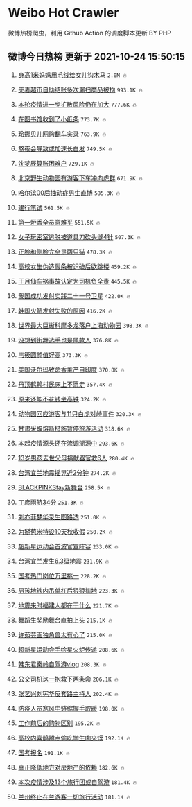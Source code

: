 # Weibo Hot Crawler 



微博热榜爬虫，利用 Github Action 的调度脚本更新 BY PHP 


## 微博今日热榜 更新于 2021-10-24 15:50:15 
1. [身高1米妈妈用毛线给女儿钩木马](https://s.weibo.com/weibo?q=%23%E8%BA%AB%E9%AB%981%E7%B1%B3%E5%A6%88%E5%A6%88%E7%94%A8%E6%AF%9B%E7%BA%BF%E7%BB%99%E5%A5%B3%E5%84%BF%E9%92%A9%E6%9C%A8%E9%A9%AC%23&Refer=top) `2.0M 🔥` 

1. [夫妻超市自助结账多次漏扫商品被拘](https://s.weibo.com/weibo?q=%23%E5%A4%AB%E5%A6%BB%E8%B6%85%E5%B8%82%E8%87%AA%E5%8A%A9%E7%BB%93%E8%B4%A6%E5%A4%9A%E6%AC%A1%E6%BC%8F%E6%89%AB%E5%95%86%E5%93%81%E8%A2%AB%E6%8B%98%23&Refer=top) `993.1K 🔥` 

1. [本轮疫情进一步扩散风险仍在加大](https://s.weibo.com/weibo?q=%23%E6%9C%AC%E8%BD%AE%E7%96%AB%E6%83%85%E8%BF%9B%E4%B8%80%E6%AD%A5%E6%89%A9%E6%95%A3%E9%A3%8E%E9%99%A9%E4%BB%8D%E5%9C%A8%E5%8A%A0%E5%A4%A7%23&Refer=top) `777.6K 🔥` 

1. [在图书馆收到了小纸条](https://s.weibo.com/weibo?q=%23%E5%9C%A8%E5%9B%BE%E4%B9%A6%E9%A6%86%E6%94%B6%E5%88%B0%E4%BA%86%E5%B0%8F%E7%BA%B8%E6%9D%A1%23&Refer=top) `773.7K 🔥` 

1. [玲娜贝儿网购翻车实录](https://s.weibo.com/weibo?q=%23%E7%8E%B2%E5%A8%9C%E8%B4%9D%E5%84%BF%E7%BD%91%E8%B4%AD%E7%BF%BB%E8%BD%A6%E5%AE%9E%E5%BD%95%23&Refer=top) `763.9K 🔥` 

1. [熬夜会导致或加速长白发](https://s.weibo.com/weibo?q=%23%E7%86%AC%E5%A4%9C%E4%BC%9A%E5%AF%BC%E8%87%B4%E6%88%96%E5%8A%A0%E9%80%9F%E9%95%BF%E7%99%BD%E5%8F%91%23&Refer=top) `749.5K 🔥` 

1. [沈梦辰算账困难户](https://s.weibo.com/weibo?q=%23%E6%B2%88%E6%A2%A6%E8%BE%B0%E7%AE%97%E8%B4%A6%E5%9B%B0%E9%9A%BE%E6%88%B7%23&Refer=top) `729.1K 🔥` 

1. [北京野生动物园有游客下车冲向虎群](https://s.weibo.com/weibo?q=%23%E5%8C%97%E4%BA%AC%E9%87%8E%E7%94%9F%E5%8A%A8%E7%89%A9%E5%9B%AD%E6%9C%89%E6%B8%B8%E5%AE%A2%E4%B8%8B%E8%BD%A6%E5%86%B2%E5%90%91%E8%99%8E%E7%BE%A4%23&Refer=top) `671.9K 🔥` 

1. [哈尔滨00后抽动症男生直博](https://s.weibo.com/weibo?q=%23%E5%93%88%E5%B0%94%E6%BB%A800%E5%90%8E%E6%8A%BD%E5%8A%A8%E7%97%87%E7%94%B7%E7%94%9F%E7%9B%B4%E5%8D%9A%23&Refer=top) `585.3K 🔥` 

1. [建行笔试](https://s.weibo.com/weibo?q=%23%E5%BB%BA%E8%A1%8C%E7%AC%94%E8%AF%95%23&Refer=top) `561.5K 🔥` 

1. [第一炉香全员意难平](https://s.weibo.com/weibo?q=%23%E7%AC%AC%E4%B8%80%E7%82%89%E9%A6%99%E5%85%A8%E5%91%98%E6%84%8F%E9%9A%BE%E5%B9%B3%23&Refer=top) `551.5K 🔥` 

1. [女子玩密室逃脱被道具刀砍头缝4针](https://s.weibo.com/weibo?q=%23%E5%A5%B3%E5%AD%90%E7%8E%A9%E5%AF%86%E5%AE%A4%E9%80%83%E8%84%B1%E8%A2%AB%E9%81%93%E5%85%B7%E5%88%80%E7%A0%8D%E5%A4%B4%E7%BC%9D4%E9%92%88%23&Refer=top) `507.3K 🔥` 

1. [正脸和侧脸完全是两只猫](https://s.weibo.com/weibo?q=%23%E6%AD%A3%E8%84%B8%E5%92%8C%E4%BE%A7%E8%84%B8%E5%AE%8C%E5%85%A8%E6%98%AF%E4%B8%A4%E5%8F%AA%E7%8C%AB%23&Refer=top) `478.3K 🔥` 

1. [高校女生伪造假条被识破后欲跳楼](https://s.weibo.com/weibo?q=%23%E9%AB%98%E6%A0%A1%E5%A5%B3%E7%94%9F%E4%BC%AA%E9%80%A0%E5%81%87%E6%9D%A1%E8%A2%AB%E8%AF%86%E7%A0%B4%E5%90%8E%E6%AC%B2%E8%B7%B3%E6%A5%BC%23&Refer=top) `459.2K 🔥` 

1. [于月仙车祸事故认定为司机负全责](https://s.weibo.com/weibo?q=%23%E4%BA%8E%E6%9C%88%E4%BB%99%E8%BD%A6%E7%A5%B8%E4%BA%8B%E6%95%85%E8%AE%A4%E5%AE%9A%E4%B8%BA%E5%8F%B8%E6%9C%BA%E8%B4%9F%E5%85%A8%E8%B4%A3%23&Refer=top) `445.5K 🔥` 

1. [我国成功发射实践二十一号卫星](https://s.weibo.com/weibo?q=%23%E6%88%91%E5%9B%BD%E6%88%90%E5%8A%9F%E5%8F%91%E5%B0%84%E5%AE%9E%E8%B7%B5%E4%BA%8C%E5%8D%81%E4%B8%80%E5%8F%B7%E5%8D%AB%E6%98%9F%23&Refer=top) `422.0K 🔥` 

1. [韩国火箭发射失败的原因](https://s.weibo.com/weibo?q=%23%E9%9F%A9%E5%9B%BD%E7%81%AB%E7%AE%AD%E5%8F%91%E5%B0%84%E5%A4%B1%E8%B4%A5%E7%9A%84%E5%8E%9F%E5%9B%A0%23&Refer=top) `416.2K 🔥` 

1. [世界最大巨蜥科摩多龙落户上海动物园](https://s.weibo.com/weibo?q=%23%E4%B8%96%E7%95%8C%E6%9C%80%E5%A4%A7%E5%B7%A8%E8%9C%A5%E7%A7%91%E6%91%A9%E5%A4%9A%E9%BE%99%E8%90%BD%E6%88%B7%E4%B8%8A%E6%B5%B7%E5%8A%A8%E7%89%A9%E5%9B%AD%23&Refer=top) `398.3K 🔥` 

1. [没想到街舞选手也是尾款人](https://s.weibo.com/weibo?q=%23%E6%B2%A1%E6%83%B3%E5%88%B0%E8%A1%97%E8%88%9E%E9%80%89%E6%89%8B%E4%B9%9F%E6%98%AF%E5%B0%BE%E6%AC%BE%E4%BA%BA%23&Refer=top) `376.8K 🔥` 

1. [韦筱圆颜值好高](https://s.weibo.com/weibo?q=%23%E9%9F%A6%E7%AD%B1%E5%9C%86%E9%A2%9C%E5%80%BC%E5%A5%BD%E9%AB%98%23&Refer=top) `373.3K 🔥` 

1. [美国沃尔玛致命香薰产自印度](https://s.weibo.com/weibo?q=%23%E7%BE%8E%E5%9B%BD%E6%B2%83%E5%B0%94%E7%8E%9B%E8%87%B4%E5%91%BD%E9%A6%99%E8%96%B0%E4%BA%A7%E8%87%AA%E5%8D%B0%E5%BA%A6%23&Refer=top) `370.8K 🔥` 

1. [丹顶鹤赖村民床上不愿走](https://s.weibo.com/weibo?q=%23%E4%B8%B9%E9%A1%B6%E9%B9%A4%E8%B5%96%E6%9D%91%E6%B0%91%E5%BA%8A%E4%B8%8A%E4%B8%8D%E6%84%BF%E8%B5%B0%23&Refer=top) `357.4K 🔥` 

1. [原来还能不花钱坐高铁](https://s.weibo.com/weibo?q=%23%E5%8E%9F%E6%9D%A5%E8%BF%98%E8%83%BD%E4%B8%8D%E8%8A%B1%E9%92%B1%E5%9D%90%E9%AB%98%E9%93%81%23&Refer=top) `324.2K 🔥` 

1. [动物园回应游客与11只白虎对峙事件](https://s.weibo.com/weibo?q=%23%E5%8A%A8%E7%89%A9%E5%9B%AD%E5%9B%9E%E5%BA%94%E6%B8%B8%E5%AE%A2%E4%B8%8E11%E5%8F%AA%E7%99%BD%E8%99%8E%E5%AF%B9%E5%B3%99%E4%BA%8B%E4%BB%B6%23&Refer=top) `320.3K 🔥` 

1. [甘肃采取熔断措施暂停旅游活动](https://s.weibo.com/weibo?q=%23%E7%94%98%E8%82%83%E9%87%87%E5%8F%96%E7%86%94%E6%96%AD%E6%8E%AA%E6%96%BD%E6%9A%82%E5%81%9C%E6%97%85%E6%B8%B8%E6%B4%BB%E5%8A%A8%23&Refer=top) `318.6K 🔥` 

1. [本起疫情源头还在流调溯源中](https://s.weibo.com/weibo?q=%23%E6%9C%AC%E8%B5%B7%E7%96%AB%E6%83%85%E6%BA%90%E5%A4%B4%E8%BF%98%E5%9C%A8%E6%B5%81%E8%B0%83%E6%BA%AF%E6%BA%90%E4%B8%AD%23&Refer=top) `293.6K 🔥` 

1. [13岁男孩去世父母捐献器官救6人](https://s.weibo.com/weibo?q=%2313%E5%B2%81%E7%94%B7%E5%AD%A9%E5%8E%BB%E4%B8%96%E7%88%B6%E6%AF%8D%E6%8D%90%E7%8C%AE%E5%99%A8%E5%AE%98%E6%95%916%E4%BA%BA%23&Refer=top) `280.4K 🔥` 

1. [台湾宜兰地震摇晃近2分钟](https://s.weibo.com/weibo?q=%23%E5%8F%B0%E6%B9%BE%E5%AE%9C%E5%85%B0%E5%9C%B0%E9%9C%87%E6%91%87%E6%99%83%E8%BF%912%E5%88%86%E9%92%9F%23&Refer=top) `274.2K 🔥` 

1. [BLACKPINKStay新舞台](https://s.weibo.com/weibo?q=%23BLACKPINKStay%E6%96%B0%E8%88%9E%E5%8F%B0%23&Refer=top) `258.5K 🔥` 

1. [丁彦雨航34分](https://s.weibo.com/weibo?q=%23%E4%B8%81%E5%BD%A6%E9%9B%A8%E8%88%AA34%E5%88%86%23&Refer=top) `251.3K 🔥` 

1. [刘亦菲梦华录生图路透](https://s.weibo.com/weibo?q=%23%E5%88%98%E4%BA%A6%E8%8F%B2%E6%A2%A6%E5%8D%8E%E5%BD%95%E7%94%9F%E5%9B%BE%E8%B7%AF%E9%80%8F%23&Refer=top) `251.0K 🔥` 

1. [为掰苞米特设10天秋收假](https://s.weibo.com/weibo?q=%23%E4%B8%BA%E6%8E%B0%E8%8B%9E%E7%B1%B3%E7%89%B9%E8%AE%BE10%E5%A4%A9%E7%A7%8B%E6%94%B6%E5%81%87%23&Refer=top) `250.2K 🔥` 

1. [超新星运动会首波官宣阵容](https://s.weibo.com/weibo?q=%23%E8%B6%85%E6%96%B0%E6%98%9F%E8%BF%90%E5%8A%A8%E4%BC%9A%E9%A6%96%E6%B3%A2%E5%AE%98%E5%AE%A3%E9%98%B5%E5%AE%B9%23&Refer=top) `233.0K 🔥` 

1. [台湾宜兰发生6.3级地震](https://s.weibo.com/weibo?q=%23%E5%8F%B0%E6%B9%BE%E5%AE%9C%E5%85%B0%E5%8F%91%E7%94%9F6.3%E7%BA%A7%E5%9C%B0%E9%9C%87%23&Refer=top) `231.9K 🔥` 

1. [国考热门岗位万里挑一](https://s.weibo.com/weibo?q=%23%E5%9B%BD%E8%80%83%E7%83%AD%E9%97%A8%E5%B2%97%E4%BD%8D%E4%B8%87%E9%87%8C%E6%8C%91%E4%B8%80%23&Refer=top) `228.2K 🔥` 

1. [男孩地铁内吊单杠后狠狠摔地](https://s.weibo.com/weibo?q=%23%E7%94%B7%E5%AD%A9%E5%9C%B0%E9%93%81%E5%86%85%E5%90%8A%E5%8D%95%E6%9D%A0%E5%90%8E%E7%8B%A0%E7%8B%A0%E6%91%94%E5%9C%B0%23&Refer=top) `223.3K 🔥` 

1. [地震来时福建人都在干什么](https://s.weibo.com/weibo?q=%23%E5%9C%B0%E9%9C%87%E6%9D%A5%E6%97%B6%E7%A6%8F%E5%BB%BA%E4%BA%BA%E9%83%BD%E5%9C%A8%E5%B9%B2%E4%BB%80%E4%B9%88%23&Refer=top) `221.7K 🔥` 

1. [舞蹈生奖励舞台直拍上头](https://s.weibo.com/weibo?q=%23%E8%88%9E%E8%B9%88%E7%94%9F%E5%A5%96%E5%8A%B1%E8%88%9E%E5%8F%B0%E7%9B%B4%E6%8B%8D%E4%B8%8A%E5%A4%B4%23&Refer=top) `215.1K 🔥` 

1. [许茹芸画独角兽太有心了](https://s.weibo.com/weibo?q=%23%E8%AE%B8%E8%8C%B9%E8%8A%B8%E7%94%BB%E7%8B%AC%E8%A7%92%E5%85%BD%E5%A4%AA%E6%9C%89%E5%BF%83%E4%BA%86%23&Refer=top) `215.0K 🔥` 

1. [超新星运动会手绘星火炬传递](https://s.weibo.com/weibo?q=%23%E8%B6%85%E6%96%B0%E6%98%9F%E8%BF%90%E5%8A%A8%E4%BC%9A%E6%89%8B%E7%BB%98%E6%98%9F%E7%81%AB%E7%82%AC%E4%BC%A0%E9%80%92%23&Refer=top) `208.6K 🔥` 

1. [韩东君秦岭自驾游vlog](https://s.weibo.com/weibo?q=%23%E9%9F%A9%E4%B8%9C%E5%90%9B%E7%A7%A6%E5%B2%AD%E8%87%AA%E9%A9%BE%E6%B8%B8vlog%23&Refer=top) `208.3K 🔥` 

1. [公交司机这一抱救下两条命](https://s.weibo.com/weibo?q=%23%E5%85%AC%E4%BA%A4%E5%8F%B8%E6%9C%BA%E8%BF%99%E4%B8%80%E6%8A%B1%E6%95%91%E4%B8%8B%E4%B8%A4%E6%9D%A1%E5%91%BD%23&Refer=top) `206.1K 🔥` 

1. [张艺兴刘宪华反套路主持人](https://s.weibo.com/weibo?q=%23%E5%BC%A0%E8%89%BA%E5%85%B4%E5%88%98%E5%AE%AA%E5%8D%8E%E5%8F%8D%E5%A5%97%E8%B7%AF%E4%B8%BB%E6%8C%81%E4%BA%BA%23&Refer=top) `202.4K 🔥` 

1. [防疫人员寒风中蜷缩握手取暖](https://s.weibo.com/weibo?q=%23%E9%98%B2%E7%96%AB%E4%BA%BA%E5%91%98%E5%AF%92%E9%A3%8E%E4%B8%AD%E8%9C%B7%E7%BC%A9%E6%8F%A1%E6%89%8B%E5%8F%96%E6%9A%96%23&Refer=top) `198.0K 🔥` 

1. [工作前后的购物区别](https://s.weibo.com/weibo?q=%23%E5%B7%A5%E4%BD%9C%E5%89%8D%E5%90%8E%E7%9A%84%E8%B4%AD%E7%89%A9%E5%8C%BA%E5%88%AB%23&Refer=top) `195.2K 🔥` 

1. [高校内喜鹊蹲点偷吃学生肉夹馍](https://s.weibo.com/weibo?q=%23%E9%AB%98%E6%A0%A1%E5%86%85%E5%96%9C%E9%B9%8A%E8%B9%B2%E7%82%B9%E5%81%B7%E5%90%83%E5%AD%A6%E7%94%9F%E8%82%89%E5%A4%B9%E9%A6%8D%23&Refer=top) `192.1K 🔥` 

1. [国考报名](https://s.weibo.com/weibo?q=%23%E5%9B%BD%E8%80%83%E6%8A%A5%E5%90%8D%23&Refer=top) `191.1K 🔥` 

1. [真正降低地方对房地产的依赖](https://s.weibo.com/weibo?q=%23%E7%9C%9F%E6%AD%A3%E9%99%8D%E4%BD%8E%E5%9C%B0%E6%96%B9%E5%AF%B9%E6%88%BF%E5%9C%B0%E4%BA%A7%E7%9A%84%E4%BE%9D%E8%B5%96%23&Refer=top) `182.6K 🔥` 

1. [本次疫情涉及13个旅行团或自驾游](https://s.weibo.com/weibo?q=%23%E6%9C%AC%E6%AC%A1%E7%96%AB%E6%83%85%E6%B6%89%E5%8F%8A13%E4%B8%AA%E6%97%85%E8%A1%8C%E5%9B%A2%E6%88%96%E8%87%AA%E9%A9%BE%E6%B8%B8%23&Refer=top) `181.4K 🔥` 

1. [兰州终止在兰游客一切旅行活动](https://s.weibo.com/weibo?q=%23%E5%85%B0%E5%B7%9E%E7%BB%88%E6%AD%A2%E5%9C%A8%E5%85%B0%E6%B8%B8%E5%AE%A2%E4%B8%80%E5%88%87%E6%97%85%E8%A1%8C%E6%B4%BB%E5%8A%A8%23&Refer=top) `181.1K 🔥` 

